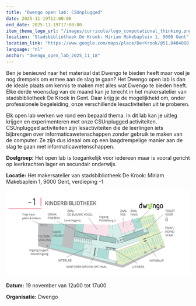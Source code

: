 ```yaml
---
title: "Dwengo open lab: CSUnplugged"
date: 2025-11-19T12:00:00
end_date: 2025-11-19T17:00:00
item_theme_logo_url: "/images/curricula/logo_computational_thinking.png"
location: "Stadsbibliotheek De Krook: Miriam Makebaplein 1, 9000 Gent"
location_link: "https://www.google.com/maps/place/De+Krook/@51.0484088,3.7261741,17z/data=!3m1!4b1!4m6!3m5!1s0x47c3714effffffff:0x9b1a2c7f1cb8c825!8m2!3d51.0484088!4d3.728749!16s%2Fg%2F1hc0gcm5l?entry=ttu&g_ep=EgoyMDI1MDYxMS4wIKXMDSoASAFQAw%3D%3D"
language: "nl"
anchor: "dwengo_open_lab_2025_11_18"
---
```


Ben je benieuwd naar het materiaal dat Dwengo te bieden heeft maar voel je nog drempels om ermee aan de slag te gaan? Het Dwengo open lab is dan de ideale plaats om kennis te maken met alles wat Dwengo te bieden heeft. Elke derde woensdag van de maand kan je terecht in het makersatelier van stadsbibliotheek De Krook in Gent. Daar krijg je de mogelijkheid om, onder professionele begeleiding, onze verschillende lesactiviteiten uit te proberen. 

Elk open lab werken we rond een bepaald thema. In dit lab kan je uitleg krijgen en experimenteren met onze CSUnplugged activiteiten. CSUnplugged activiteiten zijn lesactiviteiten die de leerlingen iets bijbrengen over informaticawetenschappen zonder gebruik te maken van de computer. Ze zijn dus ideaal om op een laagdrempelige manier aan de slag te gaan met informaticawetenschappen.

**Doelgroep:**
Het open lab is toegankelijk voor iedereen maar is vooral gericht op leerkrachten lager en secundair onderwijs. 

**Locatie:** Het makersatelier van stadsbibliotheek De Krook: Miriam Makebaplein 1, 9000 Gent, verdieping -1

![Plan naar het makersattelier](/images/events/2025/plan_de_krook_dwengo.png)

**Datum:** 19 november van 12u00 tot 17u00

**Organisatie:** Dwengo